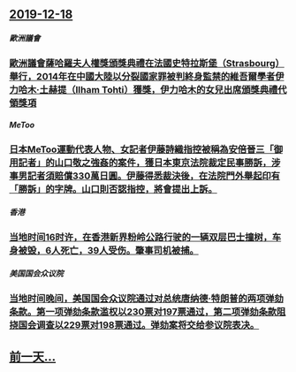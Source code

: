 ## [2019-12-18](/zh/news/2019/12/18/index.md)

##### 歐洲議會
### [歐洲議會薩哈羅夫人權獎頒獎典禮在法國史特拉斯堡（Strasbourg）舉行，2014年在中國大陸以分裂國家罪被判終身監禁的維吾爾學者伊力哈木·土赫提（Ilham Tohti）獲獎，伊力哈木的女兒出席頒獎典禮代領獎項 ](/zh/news/2019/12/18/歐洲議會薩哈羅夫人權獎頒獎典禮在法國史特拉斯堡-Strasbourg-舉行-2014年在中國大陸以分裂國家罪被判終身監禁.md)
##### MeToo
### [日本MeToo運動代表人物、女記者伊藤詩織指控被稱為安倍晉三「御用記者」的山口敬之強姦的案件，獲日本東京法院裁定民事勝訴，涉事男記者須賠償330萬日圓。伊藤得悉裁決後，在法院門外舉起印有「勝訴」的字牌。山口則否認指控，將會提出上訴。 ](/zh/news/2019/12/18/日本MeToo運動代表人物-女記者伊藤詩織指控被稱為安倍晉三-御用記者-的山口敬之強姦的案件-獲日本東京法院裁定民事勝訴.md)
##### 香港
### [ 当地时间16时许，在香港新界粉岭公路行驶的一辆双层巴士撞树，车身被毁，6人死亡，39人受伤。肇事司机被捕。 ](/zh/news/2019/12/18/当地时间16时许-在香港新界粉岭公路行驶的一辆双层巴士撞树-车身被毁-6人死亡-39人受伤-肇事司机被捕.md)
##### 美国国会众议院
### [ 当地时间晚间，美国国会众议院通过对总统唐纳德·特朗普的两项弹劾条款。第一项弹劾条款滥权以230票对197票通过，第二项弹劾条款阻挠国会调查以229票对198票通过。弹劾案将交给参议院表决。 ](/zh/news/2019/12/18/当地时间晚间-美国国会众议院通过对总统唐纳德-特朗普的两项弹劾条款-第一项弹劾条款滥权以230票对197票通过-第二项.md)
## [前一天...](/zh/news/2019/12/17/index.md)

